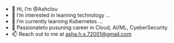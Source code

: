  - 👋 Hi, I’m @Ashclou
- 👀 I’m interested in learning technology ...
- 🌱 I’m currently learning Kubernetes ...
- 💞️ Passionateto pusuning career in Cloud, AI/ML, CyeberSecurity.
- 📫 Reach out to me at asha.h.s.72001@gmail.com

<!---
Ashclou/Ashclou is a ✨ special ✨ repository because its `README.md` (this file) appears on your GitHub profile.
You can click the Preview link to take a look at your changes.
--->
